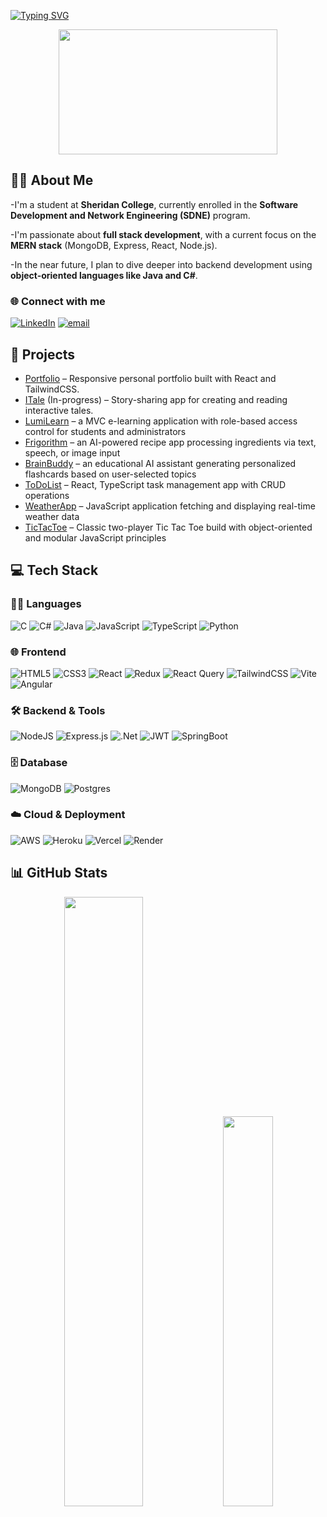 [![Typing SVG](https://readme-typing-svg.demolab.com?font=Fira+Code&pause=1000&color=030A0D&width=435&lines=Hello%2C+I'm+Lam!;I'm+an+aspiring+fullstack+developer)](https://git.io/typing-svg)
<div align="center">
  <img height="200" width="350" src="https://user-images.githubusercontent.com/74038190/212749171-b84692a8-2b04-4e3b-93ca-ac14705da224.gif"/>
</div>

## 👨‍💻 About Me

-I'm a student at **Sheridan College**, currently enrolled in the **Software Development and Network Engineering (SDNE)** program.

-I'm passionate about **full stack development**, with a current focus on the **MERN stack** (MongoDB, Express, React, Node.js).  

-In the near future, I plan to dive deeper into backend development using **object-oriented languages like Java and C#**.

### 🌐 Connect with me  
[![LinkedIn](https://img.shields.io/badge/LinkedIn-%230077B5.svg?logo=linkedin&logoColor=white)](https://linkedin.com/in/nghi-lam-vo)
[![email](https://img.shields.io/badge/Email-D14836?logo=gmail&logoColor=white)](mailto:lamvo.tech@gmail.com)

## 📂 Projects

- [Portfolio](https://nghilamvo-portfolio.vercel.app/) – Responsive personal portfolio built with React and TailwindCSS.  
- [ITale](#) (In-progress) – Story-sharing app for creating and reading interactive tales.  
- [LumiLearn](https://lumi-learn-9edb0d0cbf85.herokuapp.com/) – a MVC e-learning application with role-based access control for students and administrators  
- [Frigorithm](https://devpost.com/software/fridgorithm) – an AI-powered recipe app processing ingredients via text, speech, or image input
- [BrainBuddy](https://devpost.com/software/brainbuddy-xrq4du) – an educational AI assistant generating personalized flashcards based on user-selected topics   
- [ToDoList](https://to-do-list-ten-tau.vercel.app/) – React, TypeScript task management app with CRUD operations
- [WeatherApp](https://maxins1211.github.io/weather-app/) – JavaScript application fetching and displaying real-time weather data  
- [TicTacToe](https://maxins1211.github.io/tic-tac-toe/) – Classic two-player Tic Tac Toe build with object-oriented and modular JavaScript principles
## 💻 Tech Stack

### 👨‍💻 Languages
![C](https://img.shields.io/badge/c-%2300599C.svg?style=for-the-badge&logo=c&logoColor=white)
![C#](https://img.shields.io/badge/c%23-%23239120.svg?style=for-the-badge&logo=csharp&logoColor=white)
![Java](https://img.shields.io/badge/java-%23ED8B00.svg?style=for-the-badge&logo=openjdk&logoColor=white)
![JavaScript](https://img.shields.io/badge/javascript-%23323330.svg?style=for-the-badge&logo=javascript&logoColor=%23F7DF1E)
![TypeScript](https://img.shields.io/badge/typescript-%23007ACC.svg?style=for-the-badge&logo=typescript&logoColor=white)
![Python](https://img.shields.io/badge/python-3670A0?style=for-the-badge&logo=python&logoColor=ffdd54)

### 🌐 Frontend
![HTML5](https://img.shields.io/badge/html5-%23E34F26.svg?style=for-the-badge&logo=html5&logoColor=white)
![CSS3](https://img.shields.io/badge/css3-%231572B6.svg?style=for-the-badge&logo=css3&logoColor=white)
![React](https://img.shields.io/badge/react-%2320232a.svg?style=for-the-badge&logo=react&logoColor=%2361DAFB)
![Redux](https://img.shields.io/badge/redux-%23593d88.svg?style=for-the-badge&logo=redux&logoColor=white)
![React Query](https://img.shields.io/badge/-React%20Query-FF4154?style=for-the-badge&logo=react%20query&logoColor=white)
![TailwindCSS](https://img.shields.io/badge/tailwindcss-%2338B2AC.svg?style=for-the-badge&logo=tailwind-css&logoColor=white)
![Vite](https://img.shields.io/badge/vite-%23646CFF.svg?style=for-the-badge&logo=vite&logoColor=white)
![Angular](https://img.shields.io/badge/angular-%23DD0031.svg?style=for-the-badge&logo=angular&logoColor=white)

### 🛠️ Backend & Tools
![NodeJS](https://img.shields.io/badge/node.js-6DA55F?style=for-the-badge&logo=node.js&logoColor=white)
![Express.js](https://img.shields.io/badge/express.js-%23404d59.svg?style=for-the-badge&logo=express&logoColor=%2361DAFB)
![.Net](https://img.shields.io/badge/.NET-5C2D91?style=for-the-badge&logo=.net&logoColor=white)
![JWT](https://img.shields.io/badge/JWT-black?style=for-the-badge&logo=JSON%20web%20tokens)
![SpringBoot](https://img.shields.io/badge/Spring_Boot-6DB33F?style=for-the-badge&logo=spring-boot&logoColor=white)

### 🗄️ Database
![MongoDB](https://img.shields.io/badge/MongoDB-%234ea94b.svg?style=for-the-badge&logo=mongodb&logoColor=white)
![Postgres](https://img.shields.io/badge/postgres-%23316192.svg?style=for-the-badge&logo=postgresql&logoColor=white)

### ☁️ Cloud & Deployment
![AWS](https://img.shields.io/badge/AWS-%23FF9900.svg?style=for-the-badge&logo=amazon-aws&logoColor=white)
![Heroku](https://img.shields.io/badge/heroku-%23430098.svg?style=for-the-badge&logo=heroku&logoColor=white)
![Vercel](https://img.shields.io/badge/vercel-%23000000.svg?style=for-the-badge&logo=vercel&logoColor=white)
![Render](https://img.shields.io/badge/Render-%46E3B7.svg?style=for-the-badge&logo=render&logoColor=white)


## 📊 GitHub Stats

<div align="center">
  <img src="https://github-readme-streak-stats.herokuapp.com/?user=maxins1211&theme=default&hide_border=true" width="50%" />
  <img src="https://github-readme-stats.vercel.app/api/top-langs/?username=maxins1211&theme=default&show_icons=true&hide_border=true&layout=compact" width="40%" />
</div>
